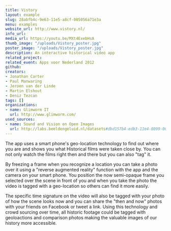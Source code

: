 ```yaml
---
title: Vistory
layout: example
slug: 28abfb4c-9e63-11e5-a8cf-005056a71e3a
menu: examples
website_url: http://www.vistory.nl/
info_url: 
media_url: https://youtu.be/MXt4ExebHsA
thumb_image: "/uploads/Vistory_poster.jpg"
poster_image: "/uploads/Vistory_poster.jpg"
description: An interactive historical video app
related_project: 
related_event: Apps voor Nederland 2012
github: 
creators:
- Jonathan Carter
- Paul Manwaring
- Jeroen van der Linde
- Martin Elshout
- Deniz Tezcan
tags: []
organizations:
- name: Glimworm IT
  url: http://www.glimworm.com/
used_sources:
- name: Sound and Vision on Open Images
  url: http://labs.beeldengeluid.nl/datasets#dbd157b4-edb3-11e4-8099-005056a71e3a
---
```


The app uses a smart phone's geo-location technology to find out where you are and shows you what Historical films were taken close by. You can not only watch the films right then and there but you can also "tag" it.

By freezing a frame when you recognize a location you can take a photo over it using a "reverse augmented reality" function with the app and the camera on your smart phone. You position the now semi-opaque frame you selected over the scene in front of you and when you take the photo the video is tagged with a geo-location so others can find it more easily.

The specific time signature on the video will also be tagged with your photo of how the scene looks now and you can share the "then and now" photos with your friends on Facebook or tweet a link. Using this technology and crowd sourcing over time, all historic footage could be tagged with geoloactions and comparison photos making the valuable images of our history more accessible.
